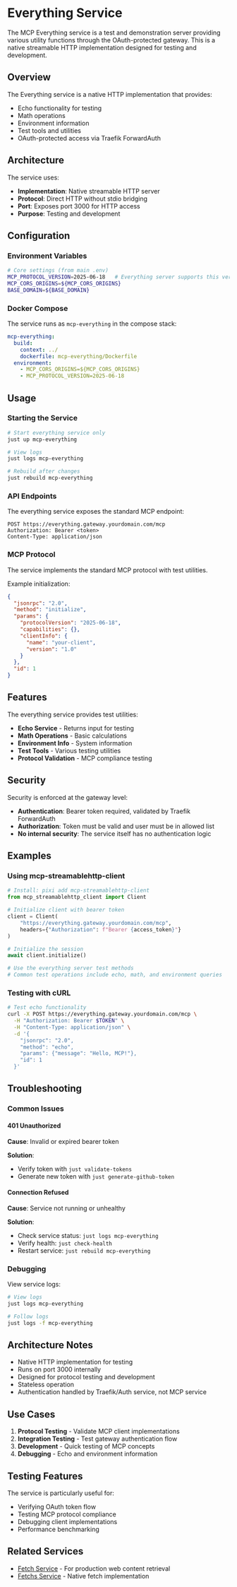 # Everything Service

The MCP Everything service is a test and demonstration server providing various utility functions through the OAuth-protected gateway. This is a native streamable HTTP implementation designed for testing and development.

## Overview

The Everything service is a native HTTP implementation that provides:
- Echo functionality for testing
- Math operations
- Environment information
- Test tools and utilities
- OAuth-protected access via Traefik ForwardAuth

## Architecture

The service uses:
- **Implementation**: Native streamable HTTP server
- **Protocol**: Direct HTTP without stdio bridging
- **Port**: Exposes port 3000 for HTTP access
- **Purpose**: Testing and development

## Configuration

### Environment Variables

```bash
# Core settings (from main .env)
MCP_PROTOCOL_VERSION=2025-06-18   # Everything server supports this version
MCP_CORS_ORIGINS=${MCP_CORS_ORIGINS}
BASE_DOMAIN=${BASE_DOMAIN}
```

### Docker Compose

The service runs as `mcp-everything` in the compose stack:

```yaml
mcp-everything:
  build:
    context: ../
    dockerfile: mcp-everything/Dockerfile
  environment:
    - MCP_CORS_ORIGINS=${MCP_CORS_ORIGINS}
    - MCP_PROTOCOL_VERSION=2025-06-18
```

## Usage

### Starting the Service

```bash
# Start everything service only
just up mcp-everything

# View logs
just logs mcp-everything

# Rebuild after changes
just rebuild mcp-everything
```

### API Endpoints

The everything service exposes the standard MCP endpoint:

```
POST https://everything.gateway.yourdomain.com/mcp
Authorization: Bearer <token>
Content-Type: application/json
```

### MCP Protocol

The service implements the standard MCP protocol with test utilities.

Example initialization:

```json
{
  "jsonrpc": "2.0",
  "method": "initialize",
  "params": {
    "protocolVersion": "2025-06-18",
    "capabilities": {},
    "clientInfo": {
      "name": "your-client",
      "version": "1.0"
    }
  },
  "id": 1
}
```

## Features

The everything service provides test utilities:
- **Echo Service** - Returns input for testing
- **Math Operations** - Basic calculations
- **Environment Info** - System information
- **Test Tools** - Various testing utilities
- **Protocol Validation** - MCP compliance testing

## Security

Security is enforced at the gateway level:
- **Authentication**: Bearer token required, validated by Traefik ForwardAuth
- **Authorization**: Token must be valid and user must be in allowed list
- **No internal security**: The service itself has no authentication logic

## Examples

### Using mcp-streamablehttp-client

```python
# Install: pixi add mcp-streamablehttp-client
from mcp_streamablehttp_client import Client

# Initialize client with bearer token
client = Client(
    "https://everything.gateway.yourdomain.com/mcp",
    headers={"Authorization": f"Bearer {access_token}"}
)

# Initialize the session
await client.initialize()

# Use the everything server test methods
# Common test operations include echo, math, and environment queries
```

### Testing with cURL

```bash
# Test echo functionality
curl -X POST https://everything.gateway.yourdomain.com/mcp \
  -H "Authorization: Bearer $TOKEN" \
  -H "Content-Type: application/json" \
  -d '{
    "jsonrpc": "2.0",
    "method": "echo",
    "params": {"message": "Hello, MCP!"},
    "id": 1
  }'
```

## Troubleshooting

### Common Issues

#### 401 Unauthorized

**Cause**: Invalid or expired bearer token

**Solution**: 
- Verify token with `just validate-tokens`
- Generate new token with `just generate-github-token`

#### Connection Refused

**Cause**: Service not running or unhealthy

**Solution**:
- Check service status: `just logs mcp-everything`
- Verify health: `just check-health`
- Restart service: `just rebuild mcp-everything`

### Debugging

View service logs:

```bash
# View logs
just logs mcp-everything

# Follow logs
just logs -f mcp-everything
```

## Architecture Notes

- Native HTTP implementation for testing
- Runs on port 3000 internally
- Designed for protocol testing and development
- Stateless operation
- Authentication handled by Traefik/Auth service, not MCP service

## Use Cases

1. **Protocol Testing** - Validate MCP client implementations
2. **Integration Testing** - Test gateway authentication flow
3. **Development** - Quick testing of MCP concepts
4. **Debugging** - Echo and environment information

## Testing Features

The service is particularly useful for:
- Verifying OAuth token flow
- Testing MCP protocol compliance
- Debugging client implementations
- Performance benchmarking

## Related Services

- [Fetch Service](fetch.md) - For production web content retrieval
- [Fetchs Service](fetchs.md) - Native fetch implementation
